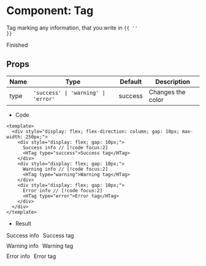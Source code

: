 <script setup>
import HTag from '../vue/HTag.vue'
</script>

# Component: Tag

Tag marking any information, that you write in <code>{{ '<slot />' }}</code>

<HTag type="success" style="width: 150px; margin-top:10px;">Finished</HTag>

## Props

| Name | Type                                                    | Default | Description       |
| ---- | ------------------------------------------------------- | ------- | ----------------- |
| type | <code>'success' &#x7c; 'warning' &#x7c; 'error' </code> | success | Changes the color |

- Code

```vue{4,5,8,9,12,13}
<template>
  <div style="display: flex; flex-direction: column; gap: 10px; max-width: 250px;">
    <div style="display: flex; gap: 10px;">
      Success info // [!code focus:2]
      <HTag type="success">Success tag</HTag>
    </div>
    <div style="display: flex; gap: 10px;">
      Warning info // [!code focus:2]
      <HTag type="warning">Warning tag</HTag>
    </div>
    <div style="display: flex; gap: 10px;">
      Error info // [!code focus:2]
      <HTag type="error">Error tag</HTag>
    </div>
  </div>
</template>
```

- Result
<div style="display: flex; flex-direction: column; gap: 10px; max-width: 250px;">
    <div style="display: flex; gap: 10px;">
      Success info
      <HTag type="success">Success tag</HTag>
    </div>
    <div style="display: flex; gap: 10px;">
      Warning info
      <HTag type="warning">Warning tag</HTag>
    </div>
    <div style="display: flex; gap: 10px;">
      Error info
      <HTag type="error">Error tag</HTag>
    </div>
</div>
